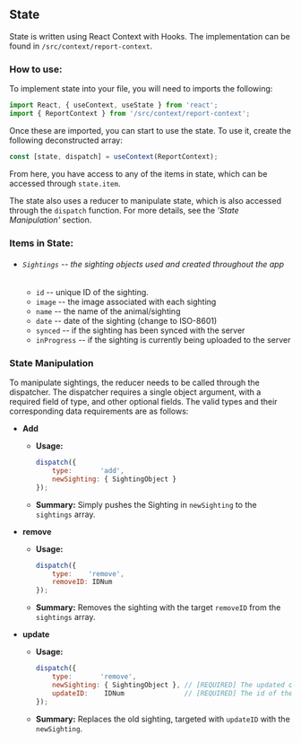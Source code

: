 ## State

State is written using React Context with Hooks. The implementation can be found in `/src/context/report-context`.



### How to use:

To implement state into your file, you will need to imports the following:

```jsx
import React, { useContext, useState } from 'react';
import { ReportContext } from '/src/context/report-context';
```

Once these are imported, you can start to use the state. To use it, create the following deconstructed array:

```jsx
const [state, dispatch] = useContext(ReportContext);
```

From here, you have access to any of the items in state, which can be accessed through `state.item`. 

The state also uses a reducer to manipulate state, which is also accessed through the `dispatch` function. For more details, see the *'State Manipulation'* section.



### Items in State:

* ###### `Sightings` -- the sighting objects used and created throughout the app
  * `id` -- unique ID of the sighting.
  * `image` -- the image associated with each sighting
  * `name` -- the name of the animal/sighting
  * `date` -- date of the sighting (change to ISO-8601)
  * `synced` -- if the sighting has been synced with the server
  * `inProgress` -- if the sighting is currently being uploaded to the server



### State Manipulation

To manipulate sightings, the reducer needs to be called through the dispatcher. The dispatcher requires a single object argument, with a required field of type, and other optional fields. The valid types and their corresponding data requirements are as follows:  

* **Add**

  * **Usage:**

    ```jsx
    dispatch({ 
        type:       'add', 
        newSighting: { SightingObject }
    });
    ```

  * **Summary:** Simply pushes the Sighting in `newSighting` to the `sightings` array.

    

* **remove**

  * **Usage:**

    ```jsx
    dispatch({
    	type:    'remove',
        removeID: IDNum
    });
    ```

  * **Summary:** Removes the sighting with the target `removeID` from the `sightings` array.

  

* **update**

  * **Usage:**

    ```jsx
    dispatch({
    	type:       'remove',
        newSighting: { SightingObject }, // [REQUIRED] The updated object
        updateID:    IDNum               // [REQUIRED] The id of the sighting to be updated
    });
    ```

  * **Summary:** Replaces the old sighting, targeted with `updateID` with the `newSighting`.

  